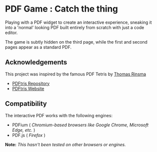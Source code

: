 
# PDF Game : Catch the thing

Playing with a PDF widget to create an interactive experience, sneaking it into a 'normal' looking PDF built entirely from scratch with just a code editor. 

The game is subtly hidden on the third page, while the first and second pages appear as a standard PDF.


## Acknowledgements
This project was inspired by the famous PDF Tetris by [Thomas Rinsma](https://github.com/ThomasRinsma)
 - [PDFtris Repository](https://github.com/ThomasRinsma/pdftris)
 - [PDFtris Website](https://th0mas.nl/2025/01/12/tetris-in-a-pdf/)

## Compatibility
The interactive PDF works with the following engines:
- PDFium ( _Chromium-based browsers like Google Chrome, Microsoft Edge, etc._ )
- PDF.js ( _Firefox_ )

**Note:** *This hasn't been tested on other browsers or engines.*

